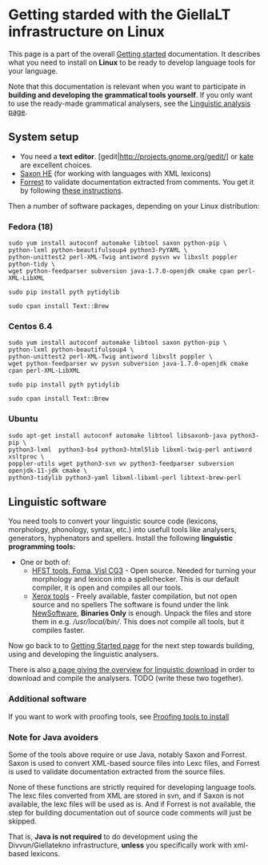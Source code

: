 # Getting starded with the GiellaLT infrastructure on Linux

This page is a part of the overall [Getting started](GettingStarted.html) documentation. It describes what you need to install on **Linux** to be ready to develop language tools for your language.

Note that this documentation is relevant when you want to participate in **building and developing the grammatical tools yourself**. If you only want to use the ready-made grammatical analysers, see the [Linguistic analysis page](ling/LinguisticAnalysis.html).


## System setup


* You need a **text editor**.
  [gedit|http://projects.gnome.org/gedit/] or [kate](http://kate-editor.org/)
  are excellent choices.
* [Saxon HE](http://saxon.sourceforge.net/#F9.4HE) (for working with languages
  with XML lexicons)
* [Forrest](http://forrest.apache.org) to validate documentation extracted from
  comments. You get it by following [these instructions](forrest-howto.html).

Then a number of software packages, depending on your Linux distribution:


### Fedora (18)
```
sudo yum install autoconf automake libtool saxon python-pip \
python-lxml python-beautifulsoup4 python3-PyYAML \
python-unittest2 perl-XML-Twig antiword pysvn wv libxslt poppler python-tidy \
wget python-feedparser subversion java-1.7.0-openjdk cmake cpan perl-XML-LibXML

sudo pip install pyth pytidylib

sudo cpan install Text::Brew
```


### Centos 6.4
```
sudo yum install autoconf automake libtool saxon python-pip \
python-lxml python-beautifulsoup4 \
python-unittest2 perl-XML-Twig antiword libxslt poppler \
wget python-feedparser wv pysvn subversion java-1.7.0-openjdk cmake cpan perl-XML-LibXML

sudo pip install pyth pytidylib

sudo cpan install Text::Brew
```


### Ubuntu
```
sudo apt-get install autoconf automake libtool libsaxonb-java python3-pip \
python3-lxml  python3-bs4 python3-html5lib libxml-twig-perl antiword xsltproc \
poppler-utils wget python3-svn wv python3-feedparser subversion openjdk-11-jdk cmake \
python3-tidylib python3-yaml libxml-libxml-perl libtext-brew-perl
```


## Linguistic software


You need tools to convert your linguistic source code (lexicons, morphology,
phonology, syntax, etc.) into usefull tools like analysers, generators,
hyphenators and spellers. Install the following
**linguistic programming tools:**


* One or both of:
	* [HFST tools, Foma, Visl CG3](compiling_HFST3.html) -
   Open source. Needed for turning your morphology and lexicon into a
   spellchecker. This is our default compiler, it is open and compiles all our tools.
	* [Xerox tools](http://www.fsmbook.com) -
   Freely available, faster compilation, but not open source and no spellers
   The software is found under the link
   [NewSoftware](https://web.stanford.edu/~laurik/.book2software/),
   **Binaries Only** is enough. Unpack the files and store them in e.g.
   */usr/local/bin/*. This does not compile all tools, but it compiles faster.

Now go back to to [Getting Started page](GettingStarted.html) for the next step towards building, using and developing the linguistic analysers.

There is also [a page giving the overview for linguistic download](anonymous-svn.html) in order to download and compile the analysers. TODO (write these two together).


### Additional software

If you want to work with proofing tools, see [Proofing tools to install](install-overview.html)


### Note for Java avoiders


Some of the tools above require or use Java, notably Saxon and Forrest. Saxon is
used to convert XML-based source files into Lexc files, and Forrest is used to
validate documentation extracted from the source files.


None of these functions are strictly required for developing language tools. The
lexc files converted from XML are stored in svn, and if Saxon is not available,
the lexc files will be used as is. And if Forrest is not available, the step for
building documentation out of source code comments will just be skipped.


That is, **Java is not required** to do development using the Divvun/Giellatekno
infrastructure, **unless** you specifically work with xml-based lexicons.
